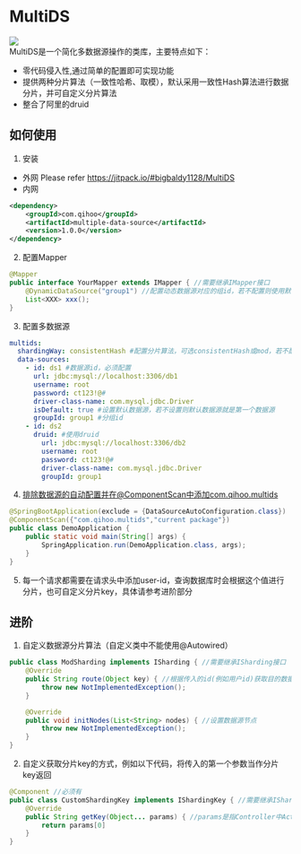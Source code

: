 # MultiDS
[![](https://jitpack.io/v/bigbaldy1128/MultiDS.svg)](https://jitpack.io/#bigbaldy1128/MultiDS)   
MultiDS是一个简化多数据源操作的类库，主要特点如下：
* 零代码侵入性,通过简单的配置即可实现功能
* 提供两种分片算法（一致性哈希、取模），默认采用一致性Hash算法进行数据分片，并可自定义分片算法
* 整合了阿里的druid
## 如何使用
1. 安装
* 外网 Please refer https://jitpack.io/#bigbaldy1128/MultiDS
* 内网
```xml
<dependency>
    <groupId>com.qihoo</groupId>
    <artifactId>multiple-data-source</artifactId>
    <version>1.0.0</version>
</dependency>
```
2. 配置Mapper
```java
@Mapper
public interface YourMapper extends IMapper { //需要继承IMapper接口
    @DynamicDataSource("group1") //配置动态数据源对应的组id，若不配置则使用默认分组
    List<XXX> xxx();
}
```
3. 配置多数据源
```yml
multids:
  shardingWay: consistentHash #配置分片算法，可选consistentHash或mod，若不配置默认使用一致性哈希算法
  data-sources:
    - id: ds1 #数据源id，必须配置
      url: jdbc:mysql://localhost:3306/db1
      username: root
      password: ct123!@#
      driver-class-name: com.mysql.jdbc.Driver
      isDefault: true #设置默认数据源，若不设置则默认数据源就是第一个数据源
      groupId: group1 #分组id
    - id: ds2
      druid: #使用druid
        url: jdbc:mysql://localhost:3306/db2
        username: root
        password: ct123!@#
        driver-class-name: com.mysql.jdbc.Driver
        groupId: group1
```
4. 排除数据源的自动配置并在@ComponentScan中添加com.qihoo.multids
```java
@SpringBootApplication(exclude = {DataSourceAutoConfiguration.class})
@ComponentScan({"com.qihoo.multids","current package"})
public class DemoApplication {
	public static void main(String[] args) {
		SpringApplication.run(DemoApplication.class, args);
	}
}
```
5. 每一个请求都需要在请求头中添加user-id，查询数据库时会根据这个值进行分片，也可自定义分片key，具体请参考进阶部分
## 进阶
1. 自定义数据源分片算法（自定义类中不能使用@Autowired）
```java
public class ModSharding implements ISharding { //需要继承ISharding接口
    @Override
    public String route(Object key) { //根据传入的id(例如用户id)获取目的数据源id
        throw new NotImplementedException();
    }

    @Override
    public void initNodes(List<String> nodes) { //设置数据源节点
        throw new NotImplementedException();
    }
}
```
2. 自定义获取分片key的方式，例如以下代码，将传入的第一个参数当作分片key返回
```java
@Component //必须有
public class CustomShardingKey implements IShardingKey { //需要继承IShardingKey接口
    @Override
    public String getKey(Object... params) { //params是指Controller中Action中的具体参数
        return params[0]
    }
}
```